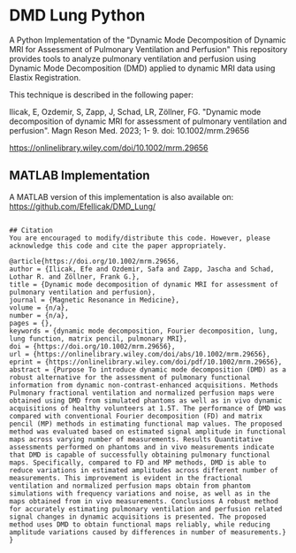 # DMD Lung Python
A Python Implementation of the "Dynamic Mode Decomposition of Dynamic MRI for Assessment of Pulmonary Ventilation and Perfusion"
This repository provides tools to analyze pulmonary ventilation and perfusion using Dynamic Mode Decomposition (DMD) applied to dynamic MRI data using Elastix Registration.

This technique is described in the following paper:

Ilicak, E, Ozdemir, S, Zapp, J, Schad, LR, Zöllner, FG. "Dynamic mode decomposition of dynamic MRI for assessment of pulmonary ventilation and perfusion". Magn Reson Med. 2023; 1- 9. doi: 10.1002/mrm.29656

https://onlinelibrary.wiley.com/doi/10.1002/mrm.29656

## MATLAB Implementation
A MATLAB version of this implementation is also available on:
https://github.com/EfeIlicak/DMD_Lung/
```

## Citation
You are encouraged to modify/distribute this code. However, please acknowledge this code and cite the paper appropriately. 

@article{https://doi.org/10.1002/mrm.29656,
author = {Ilicak, Efe and Ozdemir, Safa and Zapp, Jascha and Schad, Lothar R. and Zöllner, Frank G.},
title = {Dynamic mode decomposition of dynamic MRI for assessment of pulmonary ventilation and perfusion},
journal = {Magnetic Resonance in Medicine},
volume = {n/a},
number = {n/a},
pages = {},
keywords = {dynamic mode decomposition, Fourier decomposition, lung, lung function, matrix pencil, pulmonary MRI},
doi = {https://doi.org/10.1002/mrm.29656},
url = {https://onlinelibrary.wiley.com/doi/abs/10.1002/mrm.29656},
eprint = {https://onlinelibrary.wiley.com/doi/pdf/10.1002/mrm.29656},
abstract = {Purpose To introduce dynamic mode decomposition (DMD) as a robust alternative for the assessment of pulmonary functional information from dynamic non-contrast-enhanced acquisitions. Methods Pulmonary fractional ventilation and normalized perfusion maps were obtained using DMD from simulated phantoms as well as in vivo dynamic acquisitions of healthy volunteers at 1.5T. The performance of DMD was compared with conventional Fourier decomposition (FD) and matrix pencil (MP) methods in estimating functional map values. The proposed method was evaluated based on estimated signal amplitude in functional maps across varying number of measurements. Results Quantitative assessments performed on phantoms and in vivo measurements indicate that DMD is capable of successfully obtaining pulmonary functional maps. Specifically, compared to FD and MP methods, DMD is able to reduce variations in estimated amplitudes across different number of measurements. This improvement is evident in the fractional ventilation and normalized perfusion maps obtain from phantom simulations with frequency variations and noise, as well as in the maps obtained from in vivo measurements. Conclusions A robust method for accurately estimating pulmonary ventilation and perfusion related signal changes in dynamic acquisitions is presented. The proposed method uses DMD to obtain functional maps reliably, while reducing amplitude variations caused by differences in number of measurements.}
}

```

